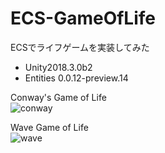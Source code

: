 # ECS-GameOfLife
ECSでライフゲームを実装してみた

- Unity2018.3.0b2
- Entities 0.0.12-preview.14

Conway's Game of Life  
![conway](https://user-images.githubusercontent.com/17098415/45648372-5d55cc00-bb03-11e8-8614-094bdbe97063.gif)  

Wave Game of Life  
![wave](https://user-images.githubusercontent.com/17098415/45648528-cb9a8e80-bb03-11e8-827d-90af4f0bd31c.gif)  
